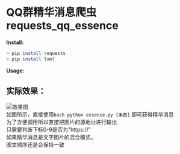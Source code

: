 # QQ群精华消息爬虫 requests_qq_essence

**Install:**

```bash
> pip install requests
> pip install lxml
```

**Usage:**
## 实际效果：<br>
![效果图](https://github.com/User-Time/requests_qq_essence/blob/main/image/actual%20effect.png "效果图")
<br>如图所示，直接使用```bash
python essence.py [条数]``` 即可获得精华消息
<br> 为了方便调用所以直接把图片的源地址进行输出
<br> 只需要判断下标0-9是否为"https://"
<br> 如果精华消息是文字图片的混合模式，<br>图文顺序还是会保持一致<br>
